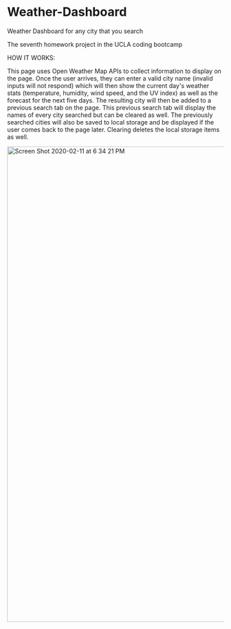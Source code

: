 # Weather-Dashboard
Weather Dashboard for any city that you search


The seventh homework project in the UCLA coding bootcamp

HOW IT WORKS: 

This page uses Open Weather Map APIs to collect information to display on the page. Once the user arrives, they can enter a valid city name (invalid inputs will not respond) which will then show the current day's weather stats (temperature, humidity, wind speed, and the UV index) as well as the forecast for the next five days. The resulting city will then be added to a previous search tab on the page. This previous search tab will display the names of every city searched but can be cleared as well. The previously searched cities will also be saved to local storage and be displayed if the user comes back to the page later. Clearing deletes the local storage items as well.



<img width="1105" alt="Screen Shot 2020-02-11 at 6 34 21 PM" src="https://user-images.githubusercontent.com/55672481/74304215-27754100-4d11-11ea-8b59-3d864261ea2f.png">
